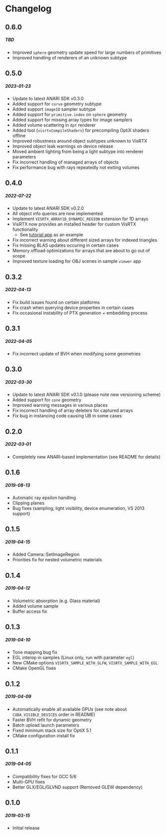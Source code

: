 # Changelog

## 0.6.0
##### TBD
- Improved `sphere` geometry update speed for large numbers of primitives
- Improved handling of renderers of an unknown subtype

## 0.5.0
##### 2023-01-23
- Update to latest ANARI SDK v0.3.0
- Added support for `curve` geometry subtype
- Added support `image1D` sampler subtype
- Added support for `primitive.index` on `sphere` geometry
- Added support for missing array types for image samplers
- Added volume scattering in `dpt` renderer
- Added tool (`visrtxCompileShaders`) for precompiling OptiX shaders offline
- Improved robustness around object subtypes unknown to VisRTX
- Improved object leak warnings on device release
- Moved ambient lighting from being a light subtype into renderer parameters
- Fix incorrect handling of managed arrays of objects
- Fix performance bug with rays repeatedly not exiting volumes

## 0.4.0
##### 2022-07-22
- Update to latest ANARI SDK v0.2.0
- All object info queries are now implemented
- Implement `VISRTX_ARRAY1D_DYNAMIC_REGION` extension for 1D arrays
- VisRTX now provides an installed header for custom VisRTX functionality
    - See [tutorial app](examples/tutorial) as an example
- Fix incorrect warning about different sized arrays for indexed triangles
- Fix missing BLAS updates occuring in certain cases
- Memory offload optimizations for arrays that are about to go out of scope
- Improved texture loading for OBJ scenes in sample `viewer` app

## 0.3.2
##### 2022-04-13
- Fix build issues found on certain platforms
- Fix crash when querying device properties in certain cases
- Fix occasional instability of PTX generation + embedding process

## 0.3.1
##### 2022-04-05
- Fix incorrect update of BVH when modifying some geometries

## 0.3.0
##### 2022-03-30
- Update to latest ANARI SDK v0.1.0 (please note new versioning scheme)
- Added support for `cone` geometry
- Improved warning messages in various places
- Fix incorrect handling of array deleters for captured arrays
- Fix bug in instancing code causing UB in some cases

## 0.2.0
##### 2022-03-01
- Completely new ANARI-based implementation (see README for details)

## 0.1.6
##### 2019-08-13
- Automatic ray epsilon handling
- Clipping planes
- Bug fixes (sampling, light visibility, device enumeration, VS 2013 support)

## 0.1.5
##### 2019-04-15
- Added Camera::SetImageRegion
- Priorities fix for nested volumetric materials

## 0.1.4
##### 2019-04-12
- Volumetric absorption (e.g. Glass material)
- Added volume sample
- Buffer access fix

## 0.1.3
##### 2019-04-10
- Tone mapping bug fix
- EGL interop in samples (Linux only, run with parameter `egl`)
- New CMake options `VISRTX_SAMPLE_WITH_GLFW`, `VISRTX_SAMPLE_WITH_EGL`
- CMake OpenGL fixes

## 0.1.2
##### 2019-04-09
- Automatically enable all available GPUs (see note about `CUDA_VISIBLE_DEVICES` order in README)
- Faster BVH refit for dynamic geometry
- Batch upload launch parameters
- Fixed minimum stack size for OptiX 5.1
- CMake configuration install fix

## 0.1.1
##### 2019-04-05
- Compatibility fixes for GCC 5/6
- Multi-GPU fixes
- Better GLX/EGL/GLVND support (Removed GLEW dependency)

## 0.1.0
##### 2019-03-15
- Initial release
